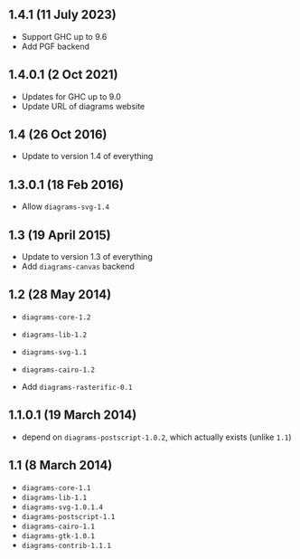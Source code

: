 1.4.1 (11 July 2023)
--------------------

- Support GHC up to 9.6
- Add PGF backend

1.4.0.1 (2 Oct 2021)
--------------------

- Updates for GHC up to 9.0
- Update URL of diagrams website

1.4 (26 Oct 2016)
-----------------

- Update to version 1.4 of everything

1.3.0.1 (18 Feb 2016)
-------------------

- Allow `diagrams-svg-1.4`

1.3 (19 April 2015)
-------------------

- Update to version 1.3 of everything
- Add `diagrams-canvas` backend

1.2 (28 May 2014)
---------------------

- `diagrams-core-1.2`
- `diagrams-lib-1.2`
- `diagrams-svg-1.1`
- `diagrams-cairo-1.2`

- Add `diagrams-rasterific-0.1`

1.1.0.1 (19 March 2014)
-----------------------

- depend on `diagrams-postscript-1.0.2`, which actually exists (unlike `1.1`)

1.1 (8 March 2014)
------------------

- `diagrams-core-1.1`
- `diagrams-lib-1.1`
- `diagrams-svg-1.0.1.4`
- `diagrams-postscript-1.1`
- `diagrams-cairo-1.1`
- `diagrams-gtk-1.0.1`
- `diagrams-contrib-1.1.1`
